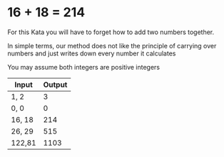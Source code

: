 # 16 + 18 = 214

For this Kata you will have to forget how to add two numbers together.

In simple terms, our method does not like the principle of carrying over numbers and just writes down every number it calculates

You may assume both integers are positive integers

|Input      | Output    |
|-----------|-----------| 
|1, 2       | 3         |
|0, 0       | 0         |
|16, 18     | 214       |
|26, 29     | 515       |
|122,81     | 1103      |
